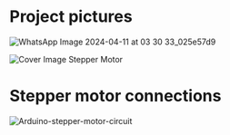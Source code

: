 <h1>Project pictures</h1>

![WhatsApp Image 2024-04-11 at 03 30 33_025e57d9](https://github.com/souravlouha/IOT_2nd_year2023-24/assets/130911872/3d0d52a6-074c-4f4c-b64e-164726485500)


![Cover Image Stepper Motor ](https://github.com/souravlouha/IOT_2nd_year2023-24/assets/130911872/ed211b38-b913-4b8b-9ccb-fb1fe29c131d)



<h1>Stepper motor connections </h1>

![Arduino-stepper-motor-circuit](https://github.com/souravlouha/IOT_2nd_year2023-24/assets/130911872/3f93de75-eac9-44de-b40f-cd0dba3d2ccc)

